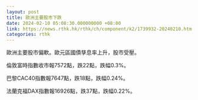 ```yaml
---
layout: post
title: 歐洲主要股市下跌
date: 2024-02-10 05:08:30.000000000 +08:00
link: https://news.rthk.hk/rthk/ch/component/k2/1739932-20240210.htm
categories: rthk
---
```


歐洲主要股市偏軟。歐元區國債孳息率上升，股市受壓。

倫敦富時指數收市報7572點，跌22點，跌幅0.3%。

巴黎CAC40指數報7647點，跌18點，跌幅0.24%。

法蘭克福DAX指數報16926點，跌37點，跌幅0.22%。
